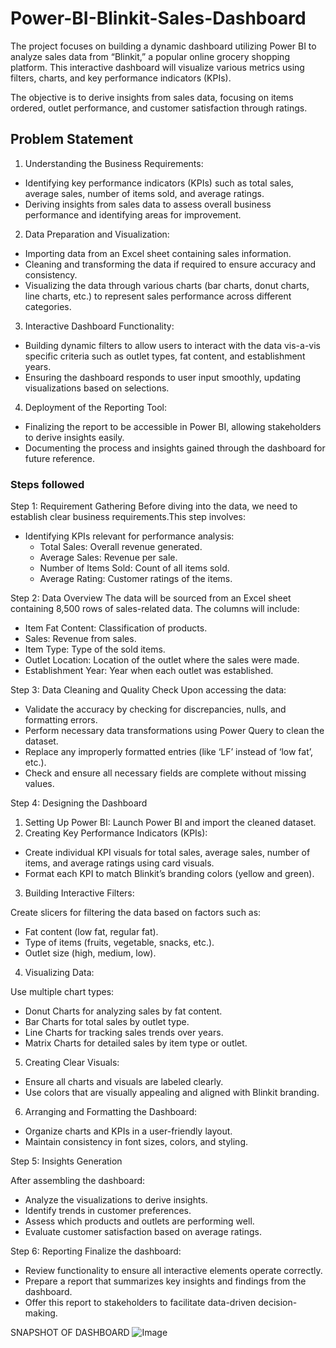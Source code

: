 # Power-BI-Blinkit-Sales-Dashboard


The project focuses on building a dynamic dashboard utilizing Power BI to analyze sales data from “Blinkit,” a popular online grocery shopping platform. This interactive dashboard will visualize various metrics using filters, charts, and key performance indicators (KPIs). 

The objective is to derive insights from sales data, focusing on items ordered, outlet performance, and customer satisfaction through ratings.



## Problem Statement

1. Understanding the Business Requirements:
- Identifying key performance indicators (KPIs) such as total sales, average sales, number of items sold, and average ratings.
- Deriving insights from sales data to assess overall business performance and identifying areas for improvement.

2. Data Preparation and Visualization:
- Importing data from an Excel sheet containing sales information.
- Cleaning and transforming the data if required to ensure accuracy and consistency. 
- Visualizing the data through various charts (bar charts, donut charts, line charts, etc.) to represent sales performance across different categories.

3. Interactive Dashboard Functionality:
- Building dynamic filters to allow users to interact with the data vis-a-vis specific criteria such as outlet types, fat content, and establishment years.
- Ensuring the dashboard responds to user input smoothly, updating visualizations based on selections.

4. Deployment of the Reporting Tool:
- Finalizing the report to be accessible in Power BI, allowing stakeholders to derive insights easily.
- Documenting the process and insights gained through the dashboard for future reference.



### Steps followed 

Step 1: Requirement Gathering
Before diving into the data, we need to establish clear business requirements.This step involves:

- Identifying KPIs relevant for performance analysis:
     - Total Sales: Overall revenue generated.
     - Average Sales: Revenue per sale.
     - Number of Items Sold: Count of all items sold.
     - Average Rating: Customer ratings of the items.

Step 2: Data Overview
The data will be sourced from an Excel sheet containing 8,500 rows of sales-related data. The columns will include:

- Item Fat Content: Classification of products.
- Sales: Revenue from sales.
- Item Type: Type of the sold items.
- Outlet Location: Location of the outlet where the sales were made.
- Establishment Year: Year when each outlet was established.

Step 3: Data Cleaning and Quality Check
Upon accessing the data:

- Validate the accuracy by checking for discrepancies, nulls, and formatting errors.
- Perform necessary data transformations using Power Query to clean the dataset.
- Replace any improperly formatted entries (like ‘LF’ instead of ‘low fat’, etc.).
- Check and ensure all necessary fields are complete without missing values.

Step 4: Designing the Dashboard
1. Setting Up Power BI: Launch Power BI and import the cleaned dataset.
2. Creating Key Performance Indicators (KPIs):
  - Create individual KPI visuals for total sales, average sales, number of items, and average ratings using card visuals.
  - Format each KPI to match Blinkit’s branding colors (yellow and green).
3. Building Interactive Filters:

Create slicers for filtering the data based on factors such as:
 - Fat content (low fat, regular fat).
- Type of items (fruits, vegetable, snacks, etc.).
- Outlet size (high, medium, low).
4. Visualizing Data:

Use multiple chart types:
 - Donut Charts for analyzing sales by fat content.
 - Bar Charts for total sales by outlet type.
 - Line Charts for tracking sales trends over years.
 - Matrix Charts for detailed sales by item type or outlet.
5. Creating Clear Visuals:
- Ensure all charts and visuals are labeled clearly.
- Use colors that are visually appealing and aligned with Blinkit branding.
6. Arranging and Formatting the Dashboard:
- Organize charts and KPIs in a user-friendly layout.
- Maintain consistency in font sizes, colors, and styling.

Step 5: Insights Generation

After assembling the dashboard:
 - Analyze the visualizations to derive insights.
- Identify trends in customer preferences.
- Assess which products and outlets are performing well.
- Evaluate customer satisfaction based on average ratings.

Step 6: Reporting
Finalize the dashboard:
- Review functionality to ensure all interactive elements operate correctly.
- Prepare a report that summarizes key insights and findings from the dashboard.
- Offer this report to stakeholders to facilitate data-driven decision-making.

SNAPSHOT OF DASHBOARD 
![Image](https://github.com/user-attachments/assets/2f03be0b-9e01-4469-a0df-4efc2c217de4)
